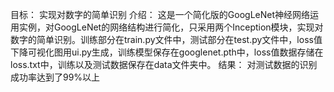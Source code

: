 目标：
    实现对数字的简单识别
介绍：
    这是一个简化版的GoogLeNet神经网络运用实例，对GoogLeNet的网络结构进行简化，只采用两个Inception模块，实现对数字的简单识别。训练部分在train.py文件中，测试部分在test.py文件中，loss值下降可视化图用ui.py生成，训练模型保存在googlenet.pth中，loss值数据存储在        loss.txt中，训练以及测试数据保存在data文件夹中。
结果：
    对测试数据的识别成功率达到了99%以上
